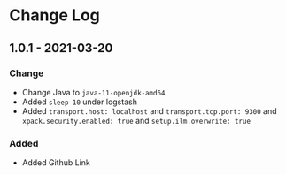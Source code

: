 # Change Log

## 1.0.1 - 2021-03-20

### Change
- Change Java to `java-11-openjdk-amd64`
- Added `sleep 10` under logstash
- Added `transport.host: localhost` and `transport.tcp.port: 9300` and `xpack.security.enabled: true` and `setup.ilm.overwrite: true`

### Added
- Added Github Link

